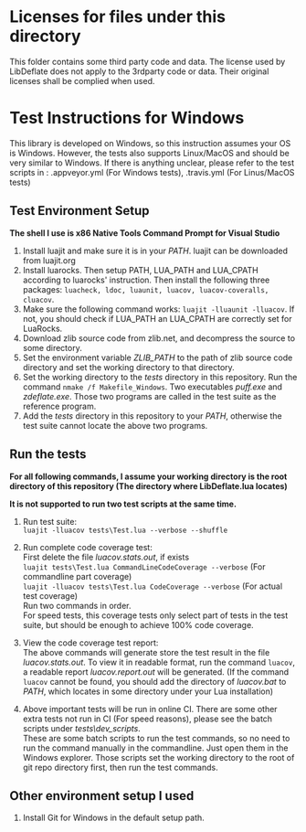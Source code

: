 # Licenses for files under this directory

This folder contains some third party code and data.
The license used by LibDeflate does not apply to the 3rdparty code or data.
Their original licenses shall be complied when used.

# Test Instructions for Windows

This library is developed on Windows, so this instruction assumes your OS is
Windows. However, the tests also supports Linux/MacOS and should be very similar
to Windows. If there is anything unclear, please refer to the test scripts
in : .appveyor.yml (For Windows tests), .travis.yml (For Linus/MacOS tests)

## Test Environment Setup

**The shell I use is x86 Native Tools Command Prompt for Visual Studio**

1. Install luajit and make sure it is in your _PATH_. luajit can be downloaded from luajit.org
2. Install luarocks. Then setup PATH, LUA_PATH and LUA_CPATH according to luarocks' instruction. Then install the following three packages:
   `luacheck, ldoc, luaunit, luacov, luacov-coveralls, cluacov`.
3. Make sure the following command works: `luajit -lluaunit -lluacov`. If not,
   you should check if LUA_PATH an LUA_CPATH are correctly set for LuaRocks.
4. Download zlib source code from zlib.net, and decompress the source to some directory.
5. Set the environment variable _ZLIB_PATH_ to the path of zlib source code directory and set the working directory to that directory.
6. Set the working directory to the _tests_ directory in this repository. Run the command `nmake /f Makefile_Windows`. Two executables _puff.exe_ and _zdeflate.exe_. Those two programs are called in the test suite as the reference program.
7. Add the _tests_ directory in this repository to your _PATH_, otherwise the test suite cannot locate the above two programs.

## Run the tests

**For all following commands, I assume your working directory is the root directory of this repository (The directory where LibDeflate.lua locates)**

**It is not supported to run two test scripts at the same time.**

1. Run test suite:  
   `luajit -lluacov tests\Test.lua --verbose --shuffle`

2. Run complete code coverage test:  
   First delete the file _luacov.stats.out_, if exists  
   `luajit tests\Test.lua CommandLineCodeCoverage --verbose` (For commandline part coverage)  
   `luajit -lluacov tests\Test.lua CodeCoverage --verbose` (For actual test coverage)  
   Run two commands in order.  
   For speed tests, this coverage tests only select part of tests in the test suite, but should be enough to achieve 100% code coverage.

3. View the code coverage test report:  
   The above commands will generate store the test result in the file _luacov.stats.out_. To view it in readable format, run the command `luacov`,
   a readable report _luacov.report.out_ will be generated. (If the command `luacov` cannot be found, you should add the directory of _luacov.bat_ to _PATH_, which locates in some directory under your Lua installation)

4. Above important tests will be run in online CI. There are some other extra tests not run in CI (For speed reasons), please see the batch scripts under _tests\dev_scripts_.  
   These are some batch scripts to run the test commands, so no need to
   run the command manually in the commandline. Just open them in the Windows
   explorer. Those scripts set the working directory to the root of git repo
   directory first, then run the test commands.

## Other environment setup I used

1. Install Git for Windows in the default setup path.
